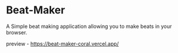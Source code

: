 # Beat-Maker

A Simple beat making application allowing you to make beats in your browser.

preview - https://beat-maker-coral.vercel.app/
